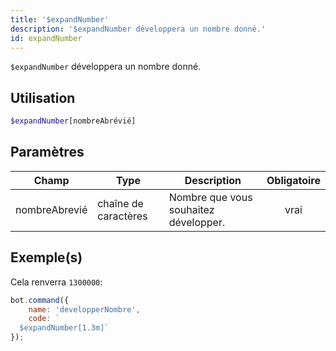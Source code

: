 ```yaml
---
title: '$expandNumber'
description: '$expandNumber développera un nombre donné.'
id: expandNumber
---
```


`$expandNumber` développera un nombre donné.

## Utilisation

```php
$expandNumber[nombreAbrévié]
```

## Paramètres

| Champ         | Type                 | Description                           | Obligatoire |
| ------------- | -------------------- | ------------------------------------- |:-----------:|
| nombreAbrevié | chaîne de caractères | Nombre que vous souhaitez développer. |    vrai     |

## Exemple(s)

Cela renverra `1300000`:

```javascript
bot.command({
    name: 'developperNombre',
    code: `
  $expandNumber[1.3m]`
});
```
